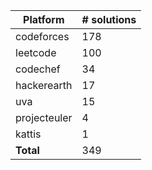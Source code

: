 Platform | # solutions
-------- | -----------
codeforces | 178
leetcode | 100
codechef | 34
hackerearth | 17
uva | 15
projecteuler | 4
kattis | 1
**Total** | 349
